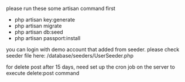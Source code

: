 please run these some artisan command first

-   php artisan key:generate
-   php artisan migrate
-   php artisan db:seed
-   php artisan passport:install

you can login with demo account that added from seeder. please check seeder file here:
/database/seeders/UserSeeder.php

for delete post after 15 days, need set up the cron job on the server to execute delete:post command
